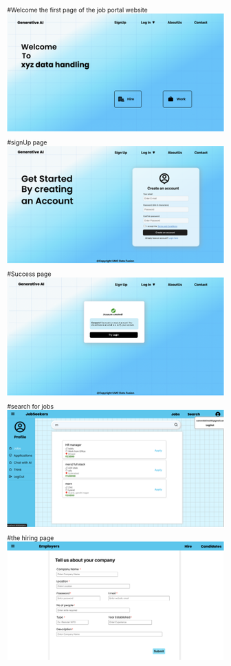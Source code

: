#Welcome the first page of the job portal website
![image url](https://github.com/f0ul23/Job-Portal/blob/5489e45b0549620bea603d7fe7059d1537696244/welcome.png)

#signUp page
![image alt](https://github.com/f0ul23/Job-Portal/blob/e9c05bd6ec195b4bef68c95eff1cbb45959b57bd/signup.png)

#Success page
![image alt](https://github.com/f0ul23/Job-Portal/blob/c14a59358388fb5bf9203a3bcf89609a58564a33/success.png)

#search for jobs
![image alt](https://github.com/f0ul23/Job-Portal/blob/0b8aa4538a55f06476bf9e41fbc6884221ae4f96/search.png)

#the hiring page
![image alt](https://github.com/f0ul23/Job-Portal/blob/82e44df1fbee11285fc4444e21615d93ba8e1f9b/employers.png)
